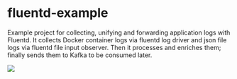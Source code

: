 # fluentd-example
Example project for collecting, unifying and forwarding application logs with Fluentd. It collects Docker container logs via fluentd log driver and json file logs via fluentd file input observer. Then it processes and enriches them; finally sends them to Kafka to be consumed later.

![](usage-example.gif)
